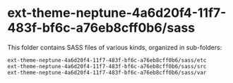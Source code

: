 # ext-theme-neptune-4a6d20f4-11f7-483f-bf6c-a76eb8cff0b6/sass

This folder contains SASS files of various kinds, organized in sub-folders:

    ext-theme-neptune-4a6d20f4-11f7-483f-bf6c-a76eb8cff0b6/sass/etc
    ext-theme-neptune-4a6d20f4-11f7-483f-bf6c-a76eb8cff0b6/sass/src
    ext-theme-neptune-4a6d20f4-11f7-483f-bf6c-a76eb8cff0b6/sass/var
